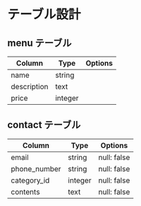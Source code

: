 # テーブル設計

## menu テーブル
| Column      | Type    | Options |
| ----------- | ------- | --------|
| name        | string  |         |
| description | text    |         |
| price       | integer |         |

## contact テーブル
| Column       | Type    | Options     |
| ------------ | ------- | ----------- |
| email        | string  | null: false |
| phone_number | string  | null: false |
| category_id  | integer | null: false |
| contents     | text    | null: false |
